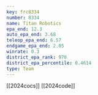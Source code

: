 ```yaml
---
key: frc8334
number: 8334
name: Titan Robotics
epa_end: 12.3
auto_epa_end: 3.68
teleop_epa_end: 6.57
endgame_epa_end: 2.05
winrate: 0.3
district_epa_rank: 970
district_epa_percentile: 0.4614
type: Team
---
```

[[2024cocs]]
[[2024code]]

